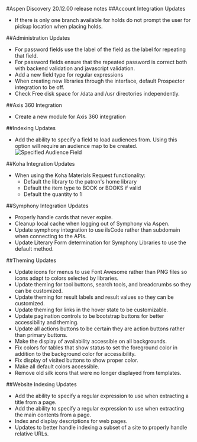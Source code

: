 #Aspen Discovery 20.12.00 release notes
##Account Integration Updates
- If there is only one branch available for holds do not prompt the user for pickup location when placing holds. 

##Administration Updates
- For password fields use the label of the field as the label for repeating that field.
- For password fields ensure that the repeated password is correct both with backend validation and javascript validation. 
- Add a new field type for regular expressions
- When creating new libraries through the interface, default Prospector integration to be off. 
- Check Free disk space for /data and /usr directories independently. 

##Axis 360 Integration
- Create a new module for Axis 360 integration

##Indexing Updates
- Add the ability to specify a field to load audiences from. Using this option will require an audience map to be created. 
  ![Specified Audience Field](/release_notes/images/20_12_00_specified_audience_field.png)

##Koha Integration Updates
- When using the Koha Materials Request functionality: 
  - Default the library to the patron's home library
  - Default the item type to BOOK or BOOKS if valid
  - Default the quantity to 1

##Symphony Integration Updates
- Properly handle cards that never expire.
- Cleanup local cache when logging out of Symphony via Aspen.
- Update symphony integration to use ilsCode rather than subdomain when connecting to the APIs.
- Update Literary Form determination for Symphony Libraries to use the default method.

##Theming Updates
- Update icons for menus to use Font Awesome rather than PNG files so icons adapt to colors selected by libraries.
- Update theming for tool buttons, search tools, and breadcrumbs so they can be customized.
- Update theming for result labels and result values so they can be customized.
- Update theming for links in the hover state to be customizable.
- Update pagination controls to be bootstrap buttons for better accessibility and theming.
- Update all actions buttons to be certain they are action buttons rather than primary buttons. 
- Make the display of availability accessible on all backgrounds.
- Fix colors for tables that show status to set the foreground color in addition to the background color for accessibility. 
- Fix display of visited buttons to show proper color. 
- Make all default colors accessible. 
- Remove old silk icons that were no longer displayed from templates. 

##Website Indexing Updates 
- Add the ability to specify a regular expression to use when extracting a title from a page.
- Add the ability to specify a regular expression to use when extracting the main contents from a page.
- Index and display descriptions for web pages.
- Updates to better handle indexing a subset of a site to properly handle relative URLs.